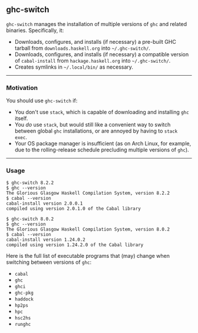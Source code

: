 ## ghc-switch

`ghc-switch` manages the installation of multiple versions of `ghc` and related binaries. Specifically, it:

- Downloads, configures, and installs (if necessary) a pre-built GHC tarball from `downloads.haskell.org` into `~/.ghc-switch/`.
- Downloads, configures, and installs (if necessary) a compatible version of `cabal-install` from `hackage.haskell.org` into `~/.ghc-switch/`.
- Creates symlinks in `~/.local/bin/` as necessary.

---

### Motivation

You should use `ghc-switch` if:
  - You don't use `stack`, which is capable of downloading and installing `ghc` itself.
  - You _do_ use `stack`, but would still like a convenient way to switch between global `ghc` installations, or are annoyed by having to `stack exec`.
  - Your OS package manager is insufficient (as on Arch Linux, for example, due to the rolling-release schedule precluding multiple versions of `ghc`).

---

### Usage

```
$ ghc-switch 8.2.2
$ ghc --version
The Glorious Glasgow Haskell Compilation System, version 8.2.2
$ cabal --version
cabal-install version 2.0.0.1
compiled using version 2.0.1.0 of the Cabal library

$ ghc-switch 8.0.2
$ ghc --version
The Glorious Glasgow Haskell Compilation System, version 8.0.2
$ cabal --version
cabal-install version 1.24.0.2
compiled using version 1.24.2.0 of the Cabal library
```

Here is the full list of executable programs that (may) change when switching between versions of `ghc`:

- `cabal`
- `ghc`
- `ghci`
- `ghc-pkg`
- `haddock`
- `hp2ps`
- `hpc`
- `hsc2hs`
- `runghc`
